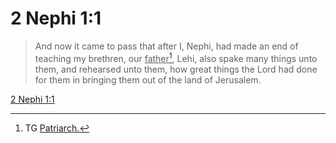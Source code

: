 # 2 Nephi 1:1

> And now it came to pass that after I, Nephi, had made an end of teaching my brethren, our <u>father</u>[^a], Lehi, also spake many things unto them, and rehearsed unto them, how great things the Lord had done for them in bringing them out of the land of Jerusalem.

[2 Nephi 1:1](https://www.churchofjesuschrist.org/study/scriptures/bofm/2-ne/1?lang=eng&id=p1#p1)


[^a]: TG [Patriarch.](https://www.churchofjesuschrist.org/study/scriptures/tg/patriarch?lang=eng)
